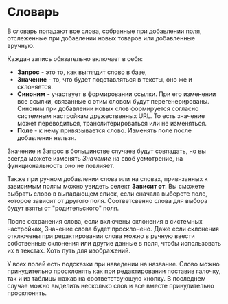 # Словарь

В словарь попадают все слова, собранные при добавлении поля, отслеженные при добавлении новых товаров или добавленные вручную.

Каждая запись обязательно включает в себя:

- **Запрос** - это то, как выглядит слово в базе,
- **Значение** - то, что будет подставляться в тексты, оно же и склоняется.
- **Синоним** - участвует в формировании ссылки. При его изменении все ссылки, связанные с этим словом будут перегенерированы. Синоним при добавлении новых слов формируется согласно системным настройкам дружественных URL. То есть значение может переводиться, транслитерироваться или не изменяться.
- **Поле** - к нему привязывается слово. Изменять поле после добавления нельзя.

Значение и Запрос в большинстве случаев будут совпадать, но вы всегда можете изменять *Значение* на своё усмотрение, на функциональность оно не повлияет.

Также при ручном добавлении слова или на словах, привязанных к зависимым полям можно увидеть селект **Зависит от**. Вы сможете выбрать слово в выпадающем списк, если сначала выберете поле, которое зависит от другого поля. Соответсвенно слова для выбора будут взяты от "родительского" поля.

После сохранения слова, если включены склонения в системных настройках, Значение слова будет просклонено. Даже если склонения отключены при редактировании слова можно в ручную ввести собственные склонения или другие данные в поля, чтобы использовать их в текстах. Хоть путь для изображений.

У всех полей есть подсказки при наведении на название. Слово можно принудительно просклонять как при редактировании поставив галочку, так и из таблицы нажав на соответствующую кнопку. В последнем случае можно выделить несколько слов и все вместе принудительно просклонять.
